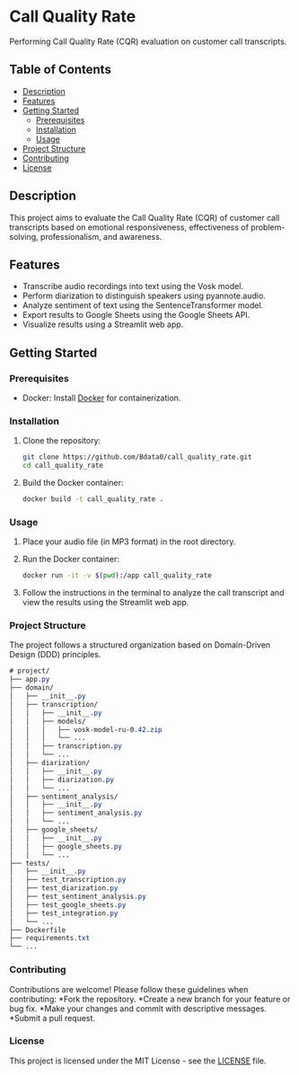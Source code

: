 # Call Quality Rate

Performing Call Quality Rate (CQR) evaluation on customer call transcripts.

## Table of Contents

- [Description](#description)
- [Features](#features)
- [Getting Started](#getting-started)
  - [Prerequisites](#prerequisites)
  - [Installation](#installation)
  - [Usage](#usage)
- [Project Structure](#project-structure)
- [Contributing](#contributing)
- [License](#license)

## Description

This project aims to evaluate the Call Quality Rate (CQR) of customer call transcripts based on emotional responsiveness, effectiveness of problem-solving, professionalism, and awareness.

## Features

- Transcribe audio recordings into text using the Vosk model.
- Perform diarization to distinguish speakers using pyannote.audio.
- Analyze sentiment of text using the SentenceTransformer model.
- Export results to Google Sheets using the Google Sheets API.
- Visualize results using a Streamlit web app.

## Getting Started

### Prerequisites

- Docker: Install [Docker](https://www.docker.com/get-started) for containerization.

### Installation

1. Clone the repository:

   ```bash
   git clone https://github.com/Bdata0/call_quality_rate.git
   cd call_quality_rate
   ```

2. Build the Docker container:

    ```bash
    docker build -t call_quality_rate .
    ```

### Usage

1. Place your audio file (in MP3 format) in the root directory.

2. Run the Docker container:

    ```bash
    docker run -it -v $(pwd):/app call_quality_rate
    ```

3. Follow the instructions in the terminal to analyze the call transcript and view the results using the Streamlit web app.

### Project Structure

The project follows a structured organization based on Domain-Driven Design (DDD) principles.

```css
# project/
├── app.py
├── domain/
│   ├── __init__.py
│   ├── transcription/
│   │   ├── __init__.py
│   │   ├── models/
│   │   │   ├── vosk-model-ru-0.42.zip
│   │   │   └── ...
│   │   ├── transcription.py
│   │   └── ...
│   ├── diarization/
│   │   ├── __init__.py
│   │   ├── diarization.py
│   │   └── ...
│   ├── sentiment_analysis/
│   │   ├── __init__.py
│   │   ├── sentiment_analysis.py
│   │   └── ...
│   ├── google_sheets/
│   │   ├── __init__.py
│   │   ├── google_sheets.py
│   │   └── ...
├── tests/
│   ├── __init__.py
│   ├── test_transcription.py
│   ├── test_diarization.py
│   ├── test_sentiment_analysis.py
│   ├── test_google_sheets.py
│   ├── test_integration.py
│   └── ...
├── Dockerfile
├── requirements.txt
└── ...
```

### Contributing

Contributions are welcome! Please follow these guidelines when contributing:
    *Fork the repository.
    *Create a new branch for your feature or bug fix.
    *Make your changes and commit with descriptive messages.
    *Submit a pull request.

### License

This project is licensed under the MIT License - see the [LICENSE](https://github.com/Bdata0/call_quality_rate/blob/main/LICENSE) file.
